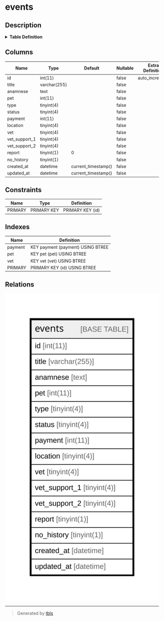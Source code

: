 # events

## Description

<details>
<summary><strong>Table Definition</strong></summary>

```sql
CREATE TABLE `events` (
  `id` int(11) NOT NULL AUTO_INCREMENT,
  `title` varchar(255) NOT NULL,
  `anamnese` text NOT NULL,
  `pet` int(11) NOT NULL,
  `type` tinyint(4) NOT NULL,
  `status` tinyint(4) NOT NULL,
  `payment` int(11) NOT NULL,
  `location` tinyint(4) NOT NULL,
  `vet` tinyint(4) NOT NULL,
  `vet_support_1` tinyint(4) NOT NULL,
  `vet_support_2` tinyint(4) NOT NULL,
  `report` tinyint(1) NOT NULL DEFAULT 0,
  `no_history` tinyint(1) NOT NULL,
  `created_at` datetime NOT NULL DEFAULT current_timestamp(),
  `updated_at` datetime NOT NULL DEFAULT current_timestamp(),
  PRIMARY KEY (`id`),
  KEY `payment` (`payment`),
  KEY `pet` (`pet`),
  KEY `vet` (`vet`)
) ENGINE=InnoDB AUTO_INCREMENT=[Redacted by tbls] DEFAULT CHARSET=latin1 COLLATE=latin1_swedish_ci
```

</details>

## Columns

| Name | Type | Default | Nullable | Extra Definition | Children | Parents | Comment |
| ---- | ---- | ------- | -------- | ---------------- | -------- | ------- | ------- |
| id | int(11) |  | false | auto_increment |  |  |  |
| title | varchar(255) |  | false |  |  |  |  |
| anamnese | text |  | false |  |  |  |  |
| pet | int(11) |  | false |  |  |  |  |
| type | tinyint(4) |  | false |  |  |  |  |
| status | tinyint(4) |  | false |  |  |  |  |
| payment | int(11) |  | false |  |  |  |  |
| location | tinyint(4) |  | false |  |  |  |  |
| vet | tinyint(4) |  | false |  |  |  |  |
| vet_support_1 | tinyint(4) |  | false |  |  |  |  |
| vet_support_2 | tinyint(4) |  | false |  |  |  |  |
| report | tinyint(1) | 0 | false |  |  |  |  |
| no_history | tinyint(1) |  | false |  |  |  |  |
| created_at | datetime | current_timestamp() | false |  |  |  |  |
| updated_at | datetime | current_timestamp() | false |  |  |  |  |

## Constraints

| Name | Type | Definition |
| ---- | ---- | ---------- |
| PRIMARY | PRIMARY KEY | PRIMARY KEY (id) |

## Indexes

| Name | Definition |
| ---- | ---------- |
| payment | KEY payment (payment) USING BTREE |
| pet | KEY pet (pet) USING BTREE |
| vet | KEY vet (vet) USING BTREE |
| PRIMARY | PRIMARY KEY (id) USING BTREE |

## Relations

![er](events.svg)

---

> Generated by [tbls](https://github.com/k1LoW/tbls)
